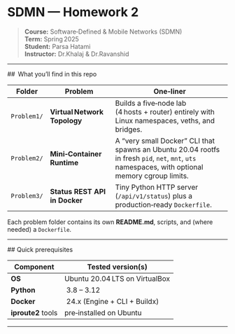 # SDMN — Homework 2  

> **Course:** Software‑Defined & Mobile Networks (SDMN)  
> **Term:** Spring 2025  
> **Student:** Parsa Hatami  
> **Instructor:** Dr.Khalaj & Dr.Ravanshid  

---

##  What you’ll find in this repo

| Folder | Problem | One‑liner |
|--------|---------|-----------|
| `Problem1/` | **Virtual Network Topology** | Builds a five‑node lab (4 hosts + router) entirely with Linux namespaces, veths, and bridges. |
| `Problem2/` | **Mini‑Container Runtime** | A “very small Docker” CLI that spawns an Ubuntu 20.04 rootfs in fresh `pid`, `net`, `mnt`, `uts` namespaces, with optional memory cgroup limits. |
| `Problem3/` | **Status REST API in Docker** | Tiny Python HTTP server (`/api/v1/status`) plus a production‑ready `Dockerfile`. |

Each problem folder contains its own **README.md**, scripts, and (where needed) a `Dockerfile`.

---

## Quick prerequisites

| Component | Tested version(s) |
|-----------|------------------|
| **OS** | Ubuntu 20.04 LTS on VirtualBox |
| **Python** | 3.8 – 3.12 |
| **Docker** | 24.x (Engine + CLI + Buildx) |
| **iproute2** tools | pre‑installed on Ubuntu |

---
